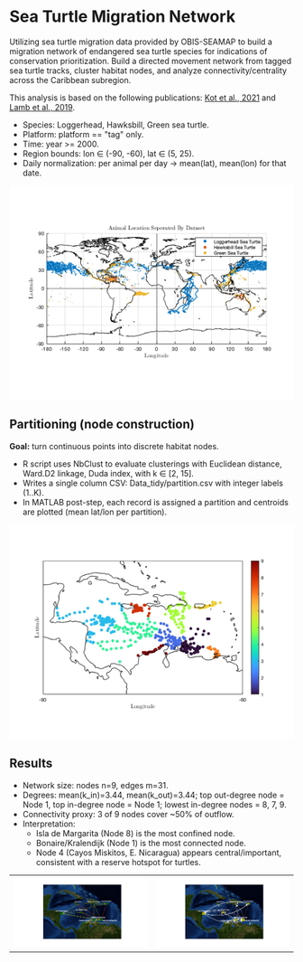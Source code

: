 # Sea Turtle Migration Network

Utilizing sea turtle migration data provided by OBIS-SEAMAP to build a migration network of endangered sea turtle species for indications of conservation prioritization. Build a directed movement network from tagged sea turtle tracks, cluster habitat nodes, and analyze connectivity/centrality across the Caribbean subregion.

This analysis is based on the following publications: [Kot et al., 2021](https://doi.org/10.1111/ddi.13485) and [Lamb et al., 2019](https://doi.org/10.1002/eap.1919).

* Species: Loggerhead, Hawksbill, Green sea turtle.
* Platform: platform == "tag" only.
* Time: year >= 2000.
* Region bounds: lon ∈ (-90, -60), lat ∈ (5, 25).
* Daily normalization: per animal per day → mean(lat), mean(lon) for that date.

![unfiltered data](figures/UnfilteredData.png)

## Partitioning (node construction)
**Goal:** turn continuous points into discrete habitat nodes.
* R script uses NbClust to evaluate clusterings with Euclidean distance, Ward.D2 linkage, Duda index, with k ∈ [2, 15].
* Writes a single column CSV: Data_tidy/partition.csv with integer labels (1..K).
* In MATLAB post-step, each record is assigned a partition and centroids are plotted (mean lat/lon per partition).

![nodes](figures/Partition.png)

## Results
* Network size: nodes n=9, edges m=31.
* Degrees: mean(k_in)=3.44, mean(k_out)=3.44; top out-degree node = Node 1, top in-degree node = Node 1; lowest in-degree nodes = 8, 7, 9.
* Connectivity proxy: 3 of 9 nodes cover ~50% of outflow.
* Interpretation:
  + Isla de Margarita (Node 8) is the most confined node.
  + Bonaire/Kralendijk (Node 1) is the most connected node.
  + Node 4 (Cayos Miskitos, E. Nicaragua) appears central/important, consistent with a reserve hotspot for turtles.

|  |  |
|:--:|:--:|
| <img src="figures/mapPlotWithColors.jpg" alt="Colors map" width="400"> | <img src="figures/mapPlotWithArrowsWeight.png" alt="Arrows/weights map" width="400"> |
